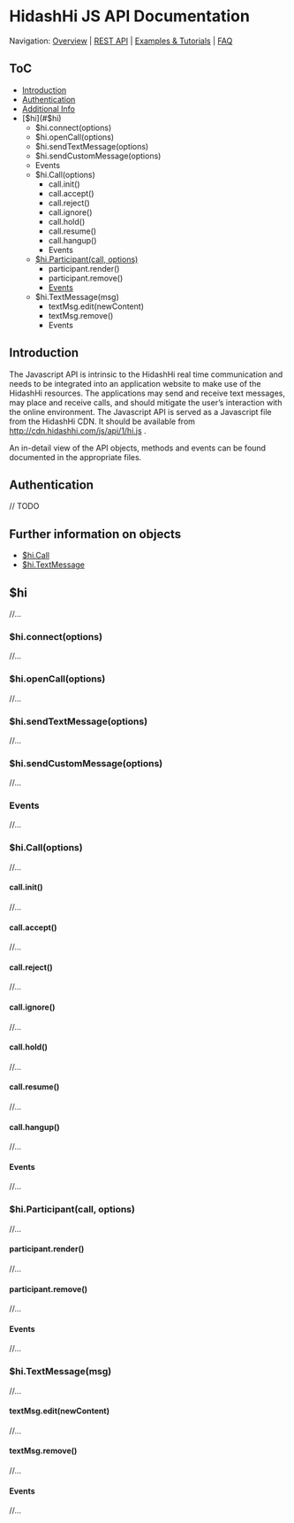 # HidashHi JS API Documentation

Navigation:
[Overview](../../overview.md) |
[REST API](../rest/README.md) |
[Examples & Tutorials](../../samples_and_how_tos.md) |
[FAQ](../../faq.md)

<a id="toc"></a>
## ToC

* [Introduction](#introduction)
* [Authentication](#authentication)
* [Additional Info](#additionalInfo)
* [$hi](#$hi)
	* $hi.connect(options)
	* $hi.openCall(options)
	* $hi.sendTextMessage(options)
	* $hi.sendCustomMessage(options)
	* Events
	* $hi.Call(options)
		* call.init()  
		* call.accept()  
		* call.reject()  
		* call.ignore()  
		* call.hold()  
		* call.resume()
		* call.hangup()
		* Events
	* [$hi.Participant(call, options)](#hiParticipant)
		* participant.render()  
		* participant.remove()  
		* [Events](#hiParticipantEvents)
	* $hi.TextMessage(msg)
		* textMsg.edit(newContent)  
		* textMsg.remove()  
		* Events 

<a id="introduction"></a>
## Introduction

The Javascript API is intrinsic to the HidashHi real time communication and needs to be integrated into an application website to make use of the HidashHi resources.
The applications may send and receive text messages, may place and receive calls, and should mitigate the user’s interaction with the online environment.
The Javascript API is served as a Javascript file from the HidashHi CDN. It should be available from http://cdn.hidashhi.com/js/api/1/hi.js .

An in-detail view of the API objects, methods and events can be found documented in the appropriate files.

<a id="authentication"></a>
## Authentication ##

// TODO

<a id="additionalInfo"></a>
## Further information on objects  

- [$hi.Call](call.md)
- [$hi.TextMessage](text_message.md)


## $hi
//...

### $hi.connect(options)
//...

### $hi.openCall(options)
//...

### $hi.sendTextMessage(options)
//...

### $hi.sendCustomMessage(options)
//...

### Events
//...

### $hi.Call(options)
//... 

#### call.init()  
//...

#### call.accept()  
//...

#### call.reject()  
//...

#### call.ignore()  
//...

#### call.hold()  
//...

#### call.resume()
//...

#### call.hangup()
//...

#### Events
//...

<a id="hiParticipant"></a>
### $hi.Participant(call, options)
//...

#### participant.render()  
//...

#### participant.remove()
//...

<a id="hiParticipantEvents"></a>
#### Events
//...

### $hi.TextMessage(msg)
//...

#### textMsg.edit(newContent)  
//...

#### textMsg.remove()  
//...

#### Events 
//...

